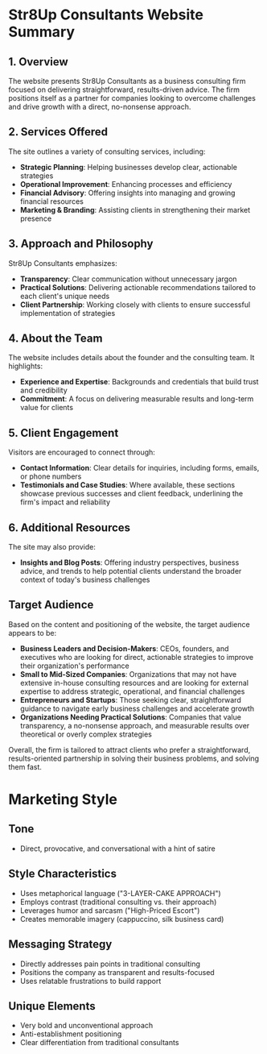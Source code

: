 # Str8Up Consultants Website Summary

## 1. Overview
The website presents Str8Up Consultants as a business consulting firm focused on delivering straightforward, results-driven advice. The firm positions itself as a partner for companies looking to overcome challenges and drive growth with a direct, no-nonsense approach.

## 2. Services Offered
The site outlines a variety of consulting services, including:

- **Strategic Planning**: Helping businesses develop clear, actionable strategies
- **Operational Improvement**: Enhancing processes and efficiency
- **Financial Advisory**: Offering insights into managing and growing financial resources
- **Marketing & Branding**: Assisting clients in strengthening their market presence

## 3. Approach and Philosophy
Str8Up Consultants emphasizes:

- **Transparency**: Clear communication without unnecessary jargon
- **Practical Solutions**: Delivering actionable recommendations tailored to each client's unique needs
- **Client Partnership**: Working closely with clients to ensure successful implementation of strategies

## 4. About the Team
The website includes details about the founder and the consulting team. It highlights:

- **Experience and Expertise**: Backgrounds and credentials that build trust and credibility
- **Commitment**: A focus on delivering measurable results and long-term value for clients

## 5. Client Engagement
Visitors are encouraged to connect through:

- **Contact Information**: Clear details for inquiries, including forms, emails, or phone numbers
- **Testimonials and Case Studies**: Where available, these sections showcase previous successes and client feedback, underlining the firm's impact and reliability

## 6. Additional Resources
The site may also provide:

- **Insights and Blog Posts**: Offering industry perspectives, business advice, and trends to help potential clients understand the broader context of today's business challenges

## Target Audience

Based on the content and positioning of the website, the target audience appears to be:

- **Business Leaders and Decision-Makers**: CEOs, founders, and executives who are looking for direct, actionable strategies to improve their organization's performance
- **Small to Mid-Sized Companies**: Organizations that may not have extensive in-house consulting resources and are looking for external expertise to address strategic, operational, and financial challenges
- **Entrepreneurs and Startups**: Those seeking clear, straightforward guidance to navigate early business challenges and accelerate growth
- **Organizations Needing Practical Solutions**: Companies that value transparency, a no-nonsense approach, and measurable results over theoretical or overly complex strategies

Overall, the firm is tailored to attract clients who prefer a straightforward, results-oriented partnership in solving their business problems, and solving them fast.

# Marketing Style

## Tone
- Direct, provocative, and conversational with a hint of satire

## Style Characteristics
- Uses metaphorical language ("3-LAYER-CAKE APPROACH")
- Employs contrast (traditional consulting vs. their approach)  
- Leverages humor and sarcasm ("High-Priced Escort")
- Creates memorable imagery (cappuccino, silk business card)

## Messaging Strategy
- Directly addresses pain points in traditional consulting
- Positions the company as transparent and results-focused
- Uses relatable frustrations to build rapport

## Unique Elements
- Very bold and unconventional approach
- Anti-establishment positioning 
- Clear differentiation from traditional consultants